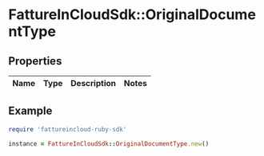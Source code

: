 # FattureInCloudSdk::OriginalDocumentType

## Properties

| Name | Type | Description | Notes |
| ---- | ---- | ----------- | ----- |

## Example

```ruby
require 'fattureincloud-ruby-sdk'

instance = FattureInCloudSdk::OriginalDocumentType.new()
```

